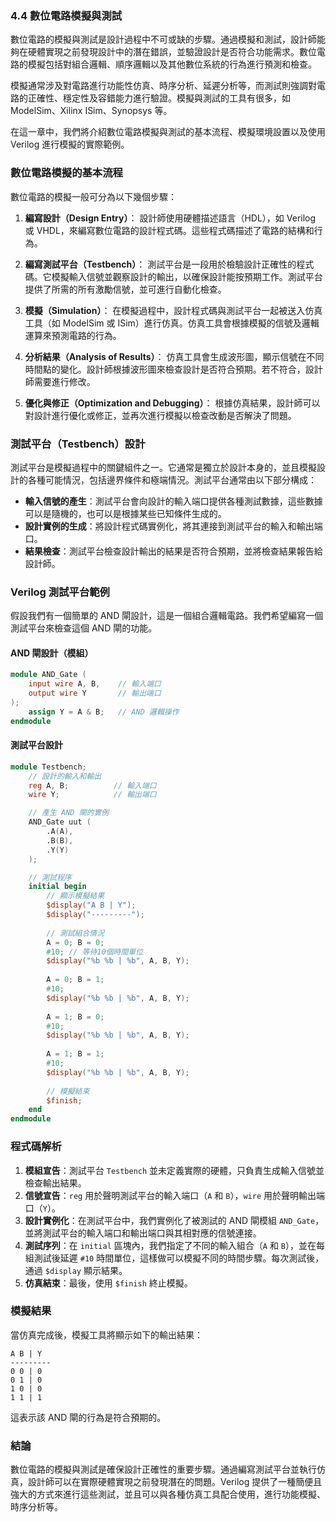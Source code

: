 ### 4.4 數位電路模擬與測試

數位電路的模擬與測試是設計過程中不可或缺的步驟。通過模擬和測試，設計師能夠在硬體實現之前發現設計中的潛在錯誤，並驗證設計是否符合功能需求。數位電路的模擬包括對組合邏輯、順序邏輯以及其他數位系統的行為進行預測和檢查。

模擬通常涉及對電路進行功能性仿真、時序分析、延遲分析等，而測試則強調對電路的正確性、穩定性及容錯能力進行驗證。模擬與測試的工具有很多，如 ModelSim、Xilinx ISim、Synopsys 等。

在這一章中，我們將介紹數位電路模擬與測試的基本流程、模擬環境設置以及使用 Verilog 進行模擬的實際範例。

### 數位電路模擬的基本流程

數位電路的模擬一般可分為以下幾個步驟：

1. **編寫設計（Design Entry）**：
   設計師使用硬體描述語言（HDL），如 Verilog 或 VHDL，來編寫數位電路的設計程式碼。這些程式碼描述了電路的結構和行為。

2. **編寫測試平台（Testbench）**：
   測試平台是一段用於檢驗設計正確性的程式碼。它模擬輸入信號並觀察設計的輸出，以確保設計能按預期工作。測試平台提供了所需的所有激勵信號，並可進行自動化檢查。

3. **模擬（Simulation）**：
   在模擬過程中，設計程式碼與測試平台一起被送入仿真工具（如 ModelSim 或 ISim）進行仿真。仿真工具會根據模擬的信號及邏輯運算來預測電路的行為。

4. **分析結果（Analysis of Results）**：
   仿真工具會生成波形圖，顯示信號在不同時間點的變化。設計師根據波形圖來檢查設計是否符合預期。若不符合，設計師需要進行修改。

5. **優化與修正（Optimization and Debugging）**：
   根據仿真結果，設計師可以對設計進行優化或修正，並再次進行模擬以檢查改動是否解決了問題。

### 測試平台（Testbench）設計

測試平台是模擬過程中的關鍵組件之一。它通常是獨立於設計本身的，並且模擬設計的各種可能情況，包括邊界條件和極端情況。測試平台通常由以下部分構成：

- **輸入信號的產生**：測試平台會向設計的輸入端口提供各種測試數據，這些數據可以是隨機的，也可以是根據某些已知條件生成的。
- **設計實例的生成**：將設計程式碼實例化，將其連接到測試平台的輸入和輸出端口。
- **結果檢查**：測試平台檢查設計輸出的結果是否符合預期，並將檢查結果報告給設計師。

### Verilog 測試平台範例

假設我們有一個簡單的 AND 閘設計，這是一個組合邏輯電路。我們希望編寫一個測試平台來檢查這個 AND 閘的功能。

#### AND 閘設計（模組）
```verilog
module AND_Gate (
    input wire A, B,    // 輸入端口
    output wire Y       // 輸出端口
);
    assign Y = A & B;   // AND 邏輯操作
endmodule
```

#### 測試平台設計
```verilog
module Testbench;
    // 設計的輸入和輸出
    reg A, B;          // 輸入端口
    wire Y;            // 輸出端口

    // 產生 AND 閘的實例
    AND_Gate uut (
        .A(A),
        .B(B),
        .Y(Y)
    );

    // 測試程序
    initial begin
        // 顯示模擬結果
        $display("A B | Y");
        $display("---------");
        
        // 測試組合情況
        A = 0; B = 0;
        #10; // 等待10個時間單位
        $display("%b %b | %b", A, B, Y);
        
        A = 0; B = 1;
        #10;
        $display("%b %b | %b", A, B, Y);
        
        A = 1; B = 0;
        #10;
        $display("%b %b | %b", A, B, Y);
        
        A = 1; B = 1;
        #10;
        $display("%b %b | %b", A, B, Y);
        
        // 模擬結束
        $finish;
    end
endmodule
```

### 程式碼解析

1. **模組宣告**：測試平台 `Testbench` 並未定義實際的硬體，只負責生成輸入信號並檢查輸出結果。
2. **信號宣告**：`reg` 用於聲明測試平台的輸入端口（`A` 和 `B`），`wire` 用於聲明輸出端口（`Y`）。
3. **設計實例化**：在測試平台中，我們實例化了被測試的 AND 閘模組 `AND_Gate`，並將測試平台的輸入端口和輸出端口與其相對應的信號連接。
4. **測試序列**：在 `initial` 區塊內，我們指定了不同的輸入組合（`A` 和 `B`），並在每組測試後延遲 `#10` 時間單位，這樣做可以模擬不同的時間步驟。每次測試後，通過 `$display` 顯示結果。
5. **仿真結束**：最後，使用 `$finish` 終止模擬。

### 模擬結果

當仿真完成後，模擬工具將顯示如下的輸出結果：

```
A B | Y
---------
0 0 | 0
0 1 | 0
1 0 | 0
1 1 | 1
```

這表示該 AND 閘的行為是符合預期的。

### 結論

數位電路的模擬與測試是確保設計正確性的重要步驟。通過編寫測試平台並執行仿真，設計師可以在實際硬體實現之前發現潛在的問題。Verilog 提供了一種簡便且強大的方式來進行這些測試，並且可以與各種仿真工具配合使用，進行功能模擬、時序分析等。